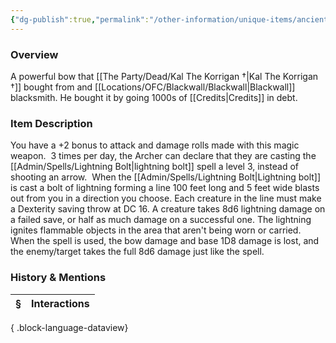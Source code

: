 ```yaml
---
{"dg-publish":true,"permalink":"/other-information/unique-items/ancient-elven-lightning-longbow/","tags":["korriitem","kalitem"],"updated":"2025-08-30T13:03:00.797+01:00"}
---
```


### Overview
A powerful bow that [[The Party/Dead/Kal The Korrigan †\|Kal The Korrigan †]] bought from and [[Locations/OFC/Blackwall/Blackwall\|Blackwall]] blacksmith. He bought it by going 1000s of [[Credits\|Credits]] in debt.  

### Item Description
You have a +2 bonus to attack and damage rolls made with this magic weapon.  3 times per day, the Archer can declare that they are casting the [[Admin/Spells/Lightning Bolt\|lightning bolt]] spell a level 3, instead of shooting an arrow.  When the [[Admin/Spells/Lightning Bolt\|Lightning bolt]] is cast a bolt of lightning forming a line 100 feet long and 5 feet wide blasts out from you in a direction you choose. Each creature in the line must make a Dexterity saving throw at DC 16. A creature takes 8d6 lightning damage on a failed save, or half as much damage on a successful one. The lightning ignites flammable objects in the area that aren't being worn or carried. When the spell is used, the bow damage and base 1D8 damage is lost, and the enemy/target takes the full 8d6 damage just like the spell.

### History & Mentions
| § | Interactions |
| - | ------------ |

{ .block-language-dataview}
